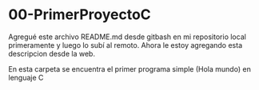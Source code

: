 # 00-PrimerProyectoC
Agregué este archivo README.md desde gitbash en mi repositorio local primeramente y luego lo subí al remoto. Ahora le estoy agregando esta descripcion desde la web.

En esta carpeta se encuentra el primer programa simple (Hola mundo) en lenguaje C
